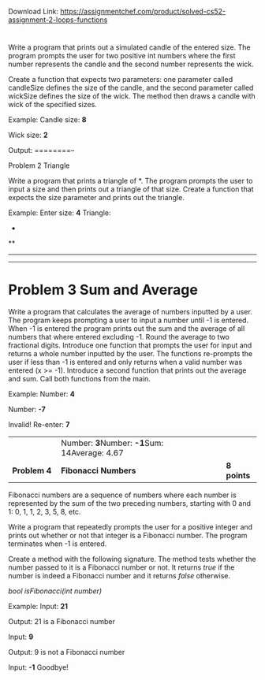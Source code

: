 Download Link: https://assignmentchef.com/product/solved-cs52-assignment-2-loops-functions
<br>
<h1></h1>




Write a program that prints out a simulated candle of the entered size. The program prompts the user for two positive int numbers where the first number represents the candle and the second number represents the wick.

Create a function that expects two parameters: one parameter called candleSize defines the size of the candle, and the second parameter called wickSize defines the size of the wick. The method then draws a candle with wick of the specified sizes.

Example:          Candle size:  <strong>8</strong>

Wick size:     <strong>2</strong>

Output:  ========–

Problem 2                                           Triangle

<strong> </strong>

Write a program that prints a triangle of *. The program prompts the user to input a size and then prints out a triangle of that size. Create a function that expects the size parameter and prints out the triangle.

Example:         Enter size: <strong>4</strong> Triangle:

*

**

***

****

<h1>Problem 3                                           Sum and Average</h1>




Write a program that calculates the average of numbers inputted by a user. The program keeps prompting a user to input a number until -1 is entered. When -1 is entered the program prints out the sum and the average of all numbers that where entered excluding -1. Round the average to two fractional digits. Introduce one function that prompts the user for input and returns a whole number inputted by the user. The functions re-prompts the user if less than -1 is entered and only returns when a valid number was entered (x &gt;= -1). Introduce a second function that prints out the average and sum. Call both functions from the main.

Example:          Number:  <strong>4</strong>

Number: <strong>-7</strong>

Invalid! Re-enter: <strong>7</strong>

<table width="586">

 <tbody>

  <tr>

   <td width="96"> </td>

   <td width="336">Number:  <strong>3</strong>Number:  <strong>-1</strong>Sum:      14Average: 4.67</td>

   <td width="48"> </td>

   <td width="48"> </td>

   <td width="58"> </td>

  </tr>

  <tr>

   <td width="96"><strong>Problem 4</strong></td>

   <td width="336">                                    <strong>Fibonacci Numbers  </strong></td>

   <td width="48"><strong> </strong></td>

   <td width="48"><strong> </strong></td>

   <td width="58"><strong>8 points</strong></td>

  </tr>

 </tbody>

</table>




Fibonacci numbers are a sequence of numbers where each number is represented by the sum of the two preceding numbers, starting with 0 and 1: 0, 1, 1, 2, 3, 5, 8, etc.

Write a program that repeatedly prompts the user for a positive integer and prints out whether or not that integer is a Fibonacci number. The program terminates when -1 is entered.

Create a method with the following signature. The method tests whether the number passed to it is a Fibonacci number or not. It returns <em>true</em> if the number is indeed a Fibonacci number and it returns <em>false</em> otherwise.

<em>bool isFibonacci(int number)  </em>

Example:         Input: <strong>21</strong>

Output: 21 is a Fibonacci number




Input: <strong>9</strong>

Output: 9 is not a Fibonacci number

Input: <strong>-1</strong> Goodbye!